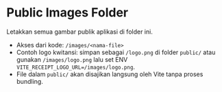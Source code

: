 # Public Images Folder

Letakkan semua gambar publik aplikasi di folder ini.

- Akses dari kode: `/images/<nama-file>`
- Contoh logo kwitansi: simpan sebagai `/logo.png` di folder `public/` atau gunakan `/images/logo.png` lalu set ENV `VITE_RECEIPT_LOGO_URL=/images/logo.png`.
- File dalam `public/` akan disajikan langsung oleh Vite tanpa proses bundling.
